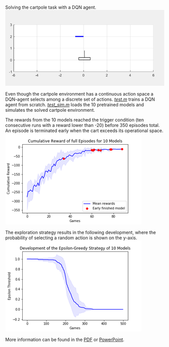 Solving the cartpole task with a DQN agent. 
![cartpole](https://github.com/domi20u/Projects/blob/master/DQN/images/cartpole_sim.PNG)

Even though the cartpole environment has a continuous action space a DQN-agent selects among a discrete set of actions. 
[*test.m*](https://github.com/domi20u/Projects/blob/master/DQN/test.m) trains a DQN agent from scratch.
[*test_sim.m*](https://github.com/domi20u/Projects/blob/master/DQN/test_sim.m) loads the 10 pretrained models and simulates the solved cartpole environment.

The rewards from the 10 models reached the trigger condition (ten consecutive runs with a reward lower than -20) before 350 episodes total. An episode is terminated early when the cart exceeds its operational space.
![reward_full_episodes](https://github.com/domi20u/Projects/blob/master/DQN/images/cumulative_reward.png)

The exploration strategy results in the following development, where the probability of selecting a random action is shown on the y-axis. ![exploration](https://github.com/domi20u/Projects/blob/master/DQN/images/epsilon_thresh.png)

More information can be found in the [PDF](https://github.com/domi20u/Projects/blob/master/DQN/DQNvsDDPG.pdf) or [PowerPoint](https://github.com/domi20u/Projects/blob/master/DQN/DQNvsDDPG.pptx).
